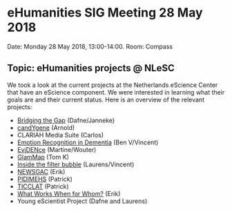 # eHumanities SIG Meeting 28 May 2018

Date: Monday 28 May 2018, 13:00-14:00. Room: Compass

## Topic: eHumanities projects @ NLeSC

We took a look at the current projects at the Netherlands eScience Center that have an eScience component. We were interested in learning what their goals are and their current status. Here is an overview of the relevant projects:

- [Bridging the Gap](https://www.esciencecenter.nl/project/bridging-the-gap) (Dafne/Janneke)
- [candYgene](https://www.esciencecenter.nl/project/prediction-of-candidate-genes-for-traits-using-interoperable-genome-annotat) (Arnold)
- CLARIAH Media Suite (Carlos)
- [Emotion Recognition in Dementia](https://www.esciencecenter.nl/project/emotion-recognition-in-dementia) (Ben V/Vincent)
- [EviDENce](https://www.esciencecenter.nl/project/evidence) (Martine/Wouter)
- [GlamMap](https://www.esciencecenter.nl/project/glammap) (Tom K)
- [Inside the filter bubble](https://www.esciencecenter.nl/project/inside-the-filter-bubble) (Laurens/Vincent)
- [NEWSGAC](https://www.esciencecenter.nl/project/newsgac) (Erik)
- [PIDIMEHS](https://www.esciencecenter.nl/project/pidimehs) (Patrick)
- [TICCLAT](https://www.esciencecenter.nl/project/ticclat) (Patrick)
- [What Works When for Whom?](https://www.esciencecenter.nl/project/what-works-when-for-whom) (Erik)
- Young eScientist Project (Dafne and Laurens)
